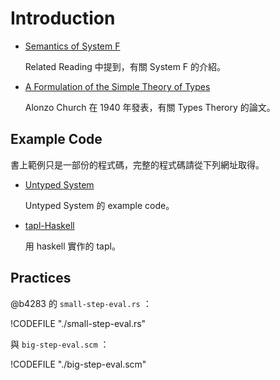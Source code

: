 # Introduction

* [Semantics of System F](http://www.paultaylor.eu/stable/semsf.pdf)

  Related Reading 中提到，有關 System F 的介紹。

* [A Formulation of the Simple Theory of Types](https://www.classes.cs.uchicago.edu/archive/2007/spring/32001-1/papers/church-1940.pdf)

  Alonzo Church 在 1940 年發表，有關 Types Therory 的論文。

## Example Code

書上範例只是一部份的程式碼，完整的程式碼請從下列網址取得。

* [Untyped System](http://www.cis.upenn.edu/~bcpierce/tapl/checkers/untyped.tar.gz)

  Untyped System 的 example code。

* [tapl-Haskell](https://code.google.com/p/tapl-haskell/downloads/detail?name=tapl-haskell-0.1.tar.gz&can=2&q=)

  用 haskell 實作的 tapl。

## Practices

@b4283 的 `small-step-eval.rs` ：

!CODEFILE "./small-step-eval.rs"

與 `big-step-eval.scm` ：

!CODEFILE "./big-step-eval.scm"
